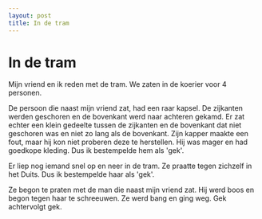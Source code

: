 ```yaml
---
layout: post
title: In de tram
---
```


# In de tram

Mijn vriend en ik reden met de tram.
We zaten in de koerier voor 4 personen.

De persoon die naast mijn vriend zat, had een raar kapsel.
De zijkanten werden geschoren en de bovenkant werd naar achteren gekamd.
Er zat echter een klein gedeelte tussen de zijkanten en de bovenkant dat niet geschoren was en niet zo lang als de bovenkant.
Zijn kapper maakte een fout, maar hij kon niet proberen deze te herstellen.
Hij was mager en had goedkope kleding.
Dus ik bestempelde hem als 'gek'.

Er liep nog iemand snel op en neer in de tram.
Ze praatte tegen zichzelf in het Duits.
Dus ik bestempelde haar als 'gek'.

Ze begon te praten met de man die naast mijn vriend zat.
Hij werd boos en begon tegen haar te schreeuwen. Ze werd bang en ging weg.
Gek achtervolgt gek.